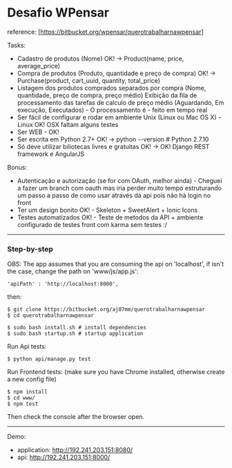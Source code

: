 # Desafio WPensar
reference: [https://bitbucket.org/wpensar/querotrabalharnawpensar]

Tasks:

- Cadastro de produtos (Nome) OK! -> Product(name, price, average_price)
- Compra de produtos (Produto, quantidade e preço de compra) OK! -> Purchase(product, cart_uuid, quantity, total_price)
- Listagem dos produtos comprados separados por compra (Nome, quantidade, preço de compra, preço médio)
Exibição da fila de processamento das tarefas de calculo de preço médio (Aguardando, Em execução, Executados) - O processamento é - feito em tempo real
- Ser fácil de configurar e rodar em ambiente Unix (Linux ou Mac OS X) - Linux OK! OSX faltam alguns testes
- Ser WEB - OK!
- Ser escrita em Python 2.7+ OK! -> python --version # Python 2.7.10
- Só deve utilizar biliotecas livres e gratuitas OK! -> OK! Django REST framework e AngularJS

Bonus:

- Autenticação e autorização (se for com OAuth, melhor ainda) - Cheguei a fazer um branch com oauth mas iria perder muito tempo estruturando um passo a passo de como usar através da api pois não há login no front
- Ter um design bonito OK! - Skeleton + SweetAlert + Ionic Icons
- Testes automatizados OK! - Teste de metodos da API + ambiente configurado de testes front com karma sem testes :/

---

### Step-by-step

OBS: The app assumes that you are consuming the api on 'localhost',
if isn't the case, change the path on 'www/js/app.js':

	'apiPath' : 'http://localhost:8000',

then:

	$ git clone https://bitbucket.org/aj07mm/querotrabalharnawpensar
	$ cd querotrabalharnawpensar

	$ sudo bash install.sh # install dependencies
	$ sudo bash startup.sh # startup application

Run Api tests:

	$ python api/manage.py test

Run Frontend tests: (make sure you have Chrome installed, otherwise create a new config file)

	$ npm install
	$ cd www/
	$ npm test

Then check the console after the browser open.

---

Demo:

- application: http://192.241.203.151:8080/
- api: http://192.241.203.151:8000/